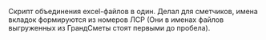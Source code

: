 Скрипт объединения excel-файлов в один. Делал для сметчиков, имена вкладок формируются из номеров ЛСР (Они в именах файлов выгруженных из ГрандСметы стоят первыми до пробела).
